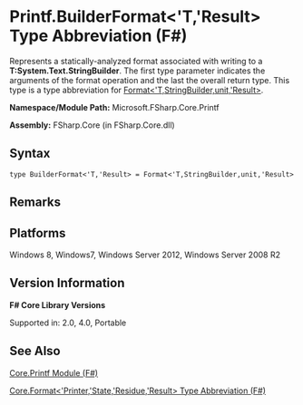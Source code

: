 # Printf.BuilderFormat<'T,'Result> Type Abbreviation (F#)

Represents a statically-analyzed format associated with writing to a **T:System.Text.StringBuilder**. The first type parameter indicates the arguments of the format operation and the last the overall return type. This type is a type abbreviation for [Format&lt;'T,StringBuilder,unit,'Result&gt;](http://msdn.microsoft.com/en-us/library/470f484f-a026-40af-8f8c-1e3aaf013bdc).

**Namespace/Module Path:** Microsoft.FSharp.Core.Printf

**Assembly:** FSharp.Core (in FSharp.Core.dll)


## Syntax

```
type BuilderFormat<'T,'Result> = Format<'T,StringBuilder,unit,'Result>
```

## Remarks

## Platforms
Windows 8, Windows7, Windows Server 2012, Windows Server 2008 R2


## Version Information
**F# Core Library Versions**

Supported in: 2.0, 4.0, Portable




## See Also
[Core.Printf Module &#40;F&#35;&#41;](Core.Printf+Module+%28FSharp%29.md)

[Core.Format&#60;'Printer,'State,'Residue,'Result&#62; Type Abbreviation &#40;F&#35;&#41;](Core.Format%28%27Printer%2C%27State%2C%27Residue%2C%27Result%29+Type+Abbreviation+%28FSharp%29.md)

